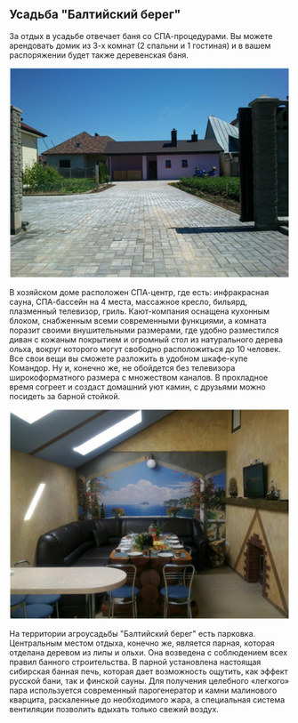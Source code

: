 ## Усадьба "Балтийский берег"

За отдых в усадьбе отвечает баня со СПА-процедурами. Вы можете арендовать домик из 3-х комнат (2 спальни и 1 гостиная) и в вашем распоряжении будет также деревенская баня.

<img width="700px" src="/bal.png"  alt="WebSite Logo" />

В хозяйском доме расположен СПА-центр, где есть: инфракрасная сауна, СПА-бассейн на 4 места, массажное кресло, бильярд, плазменный телевизор, гриль.
Кают-компания оснащена кухонным блоком, снабженным всеми современными функциями, а комната поразит своими внушительными размерами, где удобно разместился диван с кожаным покрытием и огромный стол из натурального дерева ольха, вокруг которого могут свободно расположиться до 10 человек. Все свои вещи вы сможете разложить в удобном шкафе-купе Командор. Ну и, конечно же, не обойдется без телевизора широкоформатного размера с множеством каналов. В прохладное время согреет и создаст домашний уют камин, с друзьями можно посидеть за барной стойкой.

<img width="700px" src="/bal1.png"  alt="WebSite Logo" />

На территории агроусадьбы "Балтийский берег" есть парковка.
Центральным местом отдыха, конечно же, является парная, которая отделана деревом из липы и ольхи. Она возведена с соблюдением всех правил банного строительства. В парной установлена настоящая сибирская банная печь, которая дает возможность ощутить, как эффект русской бани, так и финской сауны. Для получения целебного «легкого» пара используется современный парогенератор и камни малинового кварцита, раскаленные до необходимого жара, а специальная система вентиляции позволить вдыхать только свежий воздух.